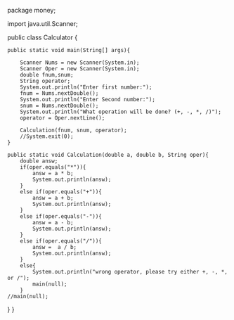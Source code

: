 package money;

import java.util.Scanner;


public class Calculator {

	public static void main(String[] args){
	
		Scanner Nums = new Scanner(System.in);
		Scanner Oper = new Scanner(System.in);
		double fnum,snum;
		String operator;
		System.out.println("Enter first number:");
		fnum = Nums.nextDouble();
		System.out.println("Enter Second number:");
		snum = Nums.nextDouble();
		System.out.println("What operation will be done? (+, -, *, /)");
		operator = Oper.nextLine();
		
		Calculation(fnum, snum, operator);	
		//System.exit(0);
	}
	
	public static void Calculation(double a, double b, String oper){
		double answ;
		if(oper.equals("*")){
			answ = a * b;
			System.out.println(answ);
		}
		else if(oper.equals("+")){
			answ = a + b;
			System.out.println(answ);
		}
		else if(oper.equals("-")){
			answ = a - b;
			System.out.println(answ);
		}
		else if(oper.equals("/")){
			answ =  a / b;
			System.out.println(answ);
		}
		else{
			System.out.println("wrong operator, please try either +, -, *, or /");
			main(null);
		}
	//main(null);
}
}
